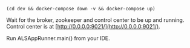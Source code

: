 `(cd dev && docker-compose down -v && docker-compose up)`

Wait for the broker, zookeeper and control center to be up and running. Control center is at [http://0.0.0.0:9021/](http://0.0.0.0:9021/).

Run ALSAppRunner.main() from your IDE.